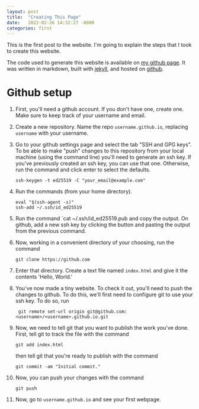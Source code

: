 ```yaml
---
layout: post
title:  "Creating This Page"
date:   2022-02-26 14:32:27 -0800
categories: first
---
```



This is the first post to the website.
I'm going to explain the steps that I took to create this website. 

The code used to generate this website is available on [my github page][github]. It was written in markdown, built with [jekyll][jekyll], and hosted on [github][githubio].

# Github setup

1.  First, you'll need a github account. If you don't have one, create one. Make sure to keep track of your username and email.
1.  Create a new repository. Name the repo `username.github.io`, replacing `username` with your username. 
1.  Go to your github settings page and select the tab "SSH and GPG keys". To be able to make "push" changes to this repository from your local machine (using the command line) you'll need to generate an ssh key. If you've previously created an ssh key, you can use that one. Otherwise, run the command and click enter to select the defaults.

        ssh-keygen -t ed25519 -C "your_email@example.com"
 
1.  Run the commands (from your home directory).
         
        eval "$(ssh-agent -s)"
        ssh-add ~/.ssh/id_ed25519
1.  Run the command `cat ~/.ssh/id_ed25519.pub and copy the output. On github, add a new ssh key by clicking the button and pasting the output from the previous command. 
1.  Now, working in a convenient directory of your choosing, run the command

        git clone https://github.com

1. Enter that directory. Create a text file named `index.html` and give it the contents 'Hello, World.' 
1. You've now made a tiny website. To check it out, you'll need to push the changes to github. To do this, we'll first need to configure git to use your ssh key. To do so, run 

        git remote set-url origin git@github.com:<username>/<username>.github.io.git
1.  Now, we need to tell git that you want to publish the work you've done. First, tell git to track the file with the command 

        git add index.html

    then tell git that you're ready to publish with the command

        git commit -am "Initial commit."

1.  Now, you can push your changes with the command

        git push

1. Now, go to `username.github.io` and see your first webpage.




[jekyll]: https://jekyllrb.com/
[githubio]:   https://github.io
[github]: https://github.com/dcdc0/dcdc0.github.io
